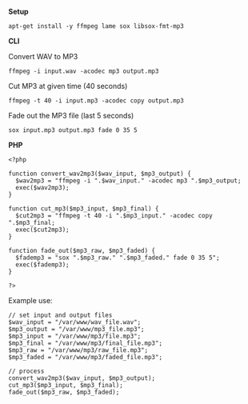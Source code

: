 **Setup**

`apt-get install -y ffmpeg lame sox libsox-fmt-mp3`

**CLI**

Convert WAV to MP3

`ffmpeg -i input.wav -acodec mp3 output.mp3`

Cut MP3 at given time (40 seconds)

`ffmpeg -t 40 -i input.mp3 -acodec copy output.mp3`

Fade out the MP3 file (last 5 seconds)

`sox input.mp3 output.mp3 fade 0 35 5`

**PHP**

```
<?php

function convert_wav2mp3($wav_input, $mp3_output) {
  $wav2mp3 = "ffmpeg -i ".$wav_input." -acodec mp3 ".$mp3_output;
  exec($wav2mp3);
}

function cut_mp3($mp3_input, $mp3_final) {
  $cut2mp3 = "ffmpeg -t 40 -i ".$mp3_input." -acodec copy ".$mp3_final;
  exec($cut2mp3);
}

function fade_out($mp3_raw, $mp3_faded) {
  $fademp3 = "sox ".$mp3_raw." ".$mp3_faded." fade 0 35 5";
  exec($fademp3);
}

?>
```
Example use:

```
// set input and output files
$wav_input = "/var/www/wav_file.wav";
$mp3_output = "/var/www/mp3_file.mp3";
$mp3_input = "/var/www/mp3/file.mp3";
$mp3_final = "/var/www/mp3/final_file.mp3";
$mp3_raw = "/var/www/mp3/raw_file.mp3";
$mp3_faded = "/var/www/mp3/faded_file.mp3";

// process
convert_wav2mp3($wav_input, $mp3_output);
cut_mp3($mp3_input, $mp3_final);
fade_out($mp3_raw, $mp3_faded);
```
